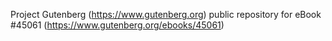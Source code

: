 Project Gutenberg (https://www.gutenberg.org) public repository for eBook #45061 (https://www.gutenberg.org/ebooks/45061)
